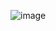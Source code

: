 ![image](https://user-images.githubusercontent.com/36649115/50951296-780cd180-1461-11e9-96e5-9392ac06a307.png)
